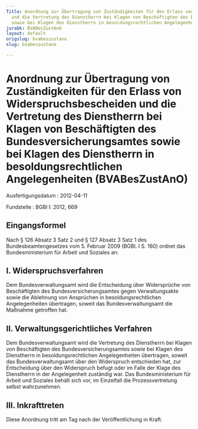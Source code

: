 ```yaml
---
Title: Anordnung zur Übertragung von Zuständigkeiten für den Erlass von Widerspruchsbescheiden
  und die Vertretung des Dienstherrn bei Klagen von Beschäftigten des Bundesversicherungsamtes
  sowie bei Klagen des Dienstherrn in besoldungsrechtlichen Angelegenheiten
jurabk: BVABesZustAnO
layout: default
origslug: bvabeszustano
slug: bvabeszustano

---
```


# Anordnung zur Übertragung von Zuständigkeiten für den Erlass von Widerspruchsbescheiden und die Vertretung des Dienstherrn bei Klagen von Beschäftigten des Bundesversicherungsamtes sowie bei Klagen des Dienstherrn in besoldungsrechtlichen Angelegenheiten (BVABesZustAnO)

Ausfertigungsdatum
:   2012-04-11

Fundstelle
:   BGBl I: 2012, 669


## Eingangsformel

Nach § 126 Absatz 3 Satz 2 und § 127 Absatz 3 Satz 1 des Bundesbeamtengesetzes vom 5. Februar 2009 (BGBl. I S. 160) ordnet das Bundesministerium für Arbeit und Soziales an:


## I. Widerspruchsverfahren

Dem Bundesverwaltungsamt wird die Entscheidung über Widersprüche von Beschäftigten des Bundesversicherungsamtes gegen Verwaltungsakte sowie die Ablehnung von Ansprüchen in besoldungsrechtlichen Angelegenheiten übertragen, soweit das Bundesverwaltungsamt die Maßnahme getroffen hat.


## II. Verwaltungsgerichtliches Verfahren

Dem Bundesverwaltungsamt wird die Vertretung des Dienstherrn bei Klagen von Beschäftigten des Bundesversicherungsamtes sowie bei Klagen des Dienstherrn in besoldungsrechtlichen Angelegenheiten übertragen, soweit das Bundesverwaltungsamt über den Widerspruch entschieden hat, zur Entscheidung über den Widerspruch befugt oder im Falle der Klage des Dienstherrn in der Angelegenheit zuständig war. Das Bundesministerium für Arbeit und Soziales behält sich vor, im Einzelfall die Prozessvertretung selbst wahrzunehmen.


## III. Inkrafttreten

Diese Anordnung tritt am Tag nach der Veröffentlichung in Kraft.

